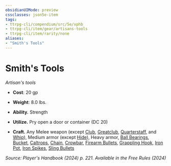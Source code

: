 ```yaml
---
obsidianUIMode: preview
cssclasses: json5e-item
tags:
- ttrpg-cli/compendium/src/5e/xphb
- ttrpg-cli/item/gear/artisans-tools
- ttrpg-cli/item/rarity/none
aliases: 
- "Smith's Tools"
---
```

# Smith's Tools
*Artisan's tools*  


- **Cost**: 20 gp
- **Weight**: 8.0 lbs.

- **Ability.** Strength  
- **Utilize.** Pry open a door or container (DC 20)  
- **Craft.** Any Melee weapon (except [Club](Misc%20Files/CLI/compendium/items/club-xphb.md), [Greatclub](Misc%20Files/CLI/compendium/items/greatclub-xphb.md), [Quarterstaff](Misc%20Files/CLI/compendium/items/quarterstaff-xphb.md), and [Whip](Misc%20Files/CLI/compendium/items/whip-xphb.md)), Medium armor (except [Hide](Misc%20Files/CLI/compendium/items/hide-armor-xphb.md)), Heavy armor, [Ball Bearings](Misc%20Files/CLI/compendium/items/ball-bearings-xphb.md), [Bucket](Misc%20Files/CLI/compendium/items/bucket-xphb.md), [Caltrops](Misc%20Files/CLI/compendium/items/caltrops-xphb.md), [Chain](Misc%20Files/CLI/compendium/items/chain-xphb.md), [Crowbar](Misc%20Files/CLI/compendium/items/crowbar-xphb.md), [Firearm Bullets](Misc%20Files/CLI/compendium/items/firearm-bullets-10-xphb.md), [Grappling Hook](Misc%20Files/CLI/compendium/items/grappling-hook-xphb.md), [Iron Pot](Misc%20Files/CLI/compendium/items/iron-pot-xphb.md), [Iron Spikes](Misc%20Files/CLI/compendium/items/iron-spikes-xphb.md), [Sling Bullets](Misc%20Files/CLI/compendium/items/sling-bullets-20-xphb.md)  

*Source: Player's Handbook (2024) p. 221. Available in the Free Rules (2024)*
